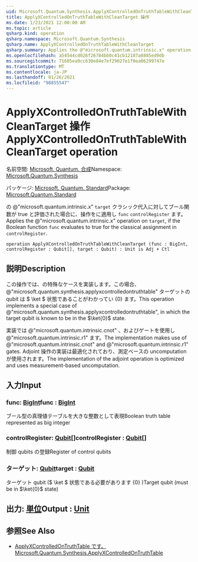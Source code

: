 ```yaml
---
uid: Microsoft.Quantum.Synthesis.ApplyXControlledOnTruthTableWithCleanTarget
title: ApplyXControlledOnTruthTableWithCleanTarget 操作
ms.date: 1/23/2021 12:00:00 AM
ms.topic: article
qsharp.kind: operation
qsharp.namespace: Microsoft.Quantum.Synthesis
qsharp.name: ApplyXControlledOnTruthTableWithCleanTarget
qsharp.summary: Applies the @"microsoft.quantum.intrinsic.x" operation on `target`, if the Boolean function `func` evaluates to true for the classical assignment in `controlRegister`.
ms.openlocfilehash: a54544cd026f26784bb0c41cb12187a8885ed9db
ms.sourcegitcommit: 71605ea9cc630e84e7ef29027e1f0ea06299747e
ms.translationtype: MT
ms.contentlocale: ja-JP
ms.lasthandoff: 01/26/2021
ms.locfileid: "98855547"
---
```

# <a name="applyxcontrolledontruthtablewithcleantarget-operation"></a><span data-ttu-id="1ce5a-102">ApplyXControlledOnTruthTableWithCleanTarget 操作</span><span class="sxs-lookup"><span data-stu-id="1ce5a-102">ApplyXControlledOnTruthTableWithCleanTarget operation</span></span>

<span data-ttu-id="1ce5a-103">名前空間: [Microsoft. Quantum. 合成](xref:Microsoft.Quantum.Synthesis)</span><span class="sxs-lookup"><span data-stu-id="1ce5a-103">Namespace: [Microsoft.Quantum.Synthesis](xref:Microsoft.Quantum.Synthesis)</span></span>

<span data-ttu-id="1ce5a-104">パッケージ: [Microsoft. Quantum. Standard](https://nuget.org/packages/Microsoft.Quantum.Standard)</span><span class="sxs-lookup"><span data-stu-id="1ce5a-104">Package: [Microsoft.Quantum.Standard](https://nuget.org/packages/Microsoft.Quantum.Standard)</span></span>


<span data-ttu-id="1ce5a-105">の @"microsoft.quantum.intrinsic.x" `target` クラシック代入に対してブール関数が true と評価された場合に、操作をに適用し `func` `controlRegister` ます。</span><span class="sxs-lookup"><span data-stu-id="1ce5a-105">Applies the @"microsoft.quantum.intrinsic.x" operation on `target`, if the Boolean function `func` evaluates to true for the classical assignment in `controlRegister`.</span></span>

```qsharp
operation ApplyXControlledOnTruthTableWithCleanTarget (func : BigInt, controlRegister : Qubit[], target : Qubit) : Unit is Adj + Ctl
```


## <a name="description"></a><span data-ttu-id="1ce5a-106">説明</span><span class="sxs-lookup"><span data-stu-id="1ce5a-106">Description</span></span>

<span data-ttu-id="1ce5a-107">この操作では、の特殊なケースを実装します。この場合、 @"microsoft.quantum.synthesis.applyxcontrolledontruthtable" ターゲットの qubit は $ \ket $ 状態であることがわかってい {0} ます。</span><span class="sxs-lookup"><span data-stu-id="1ce5a-107">This operation implements a special case of @"microsoft.quantum.synthesis.applyxcontrolledontruthtable", in which the target qubit is known to be in the $\ket{0}$ state.</span></span>

<span data-ttu-id="1ce5a-108">実装では @"microsoft.quantum.intrinsic.cnot" 、およびゲートを使用し @"microsoft.quantum.intrinsic.r1" ます。</span><span class="sxs-lookup"><span data-stu-id="1ce5a-108">The implementation makes use of @"microsoft.quantum.intrinsic.cnot" and @"microsoft.quantum.intrinsic.r1" gates.</span></span>  <span data-ttu-id="1ce5a-109">Adjoint 操作の実装は最適化されており、測定ベースの uncomputation が使用されます。</span><span class="sxs-lookup"><span data-stu-id="1ce5a-109">The implementation of the adjoint operation is optimized and uses measurement-based uncomputation.</span></span>

## <a name="input"></a><span data-ttu-id="1ce5a-110">入力</span><span class="sxs-lookup"><span data-stu-id="1ce5a-110">Input</span></span>

### <a name="func--bigint"></a><span data-ttu-id="1ce5a-111">func: [BigInt](xref:microsoft.quantum.lang-ref.bigint)</span><span class="sxs-lookup"><span data-stu-id="1ce5a-111">func : [BigInt](xref:microsoft.quantum.lang-ref.bigint)</span></span>

<span data-ttu-id="1ce5a-112">ブール型の真理値テーブルを大きな整数として表現</span><span class="sxs-lookup"><span data-stu-id="1ce5a-112">Boolean truth table represented as big integer</span></span>


### <a name="controlregister--qubit"></a><span data-ttu-id="1ce5a-113">controlRegister: [Qubit](xref:microsoft.quantum.lang-ref.qubit)[]</span><span class="sxs-lookup"><span data-stu-id="1ce5a-113">controlRegister : [Qubit](xref:microsoft.quantum.lang-ref.qubit)[]</span></span>

<span data-ttu-id="1ce5a-114">制御 qubits の登録</span><span class="sxs-lookup"><span data-stu-id="1ce5a-114">Register of control qubits</span></span>


### <a name="target--qubit"></a><span data-ttu-id="1ce5a-115">ターゲット: [Qubit](xref:microsoft.quantum.lang-ref.qubit)</span><span class="sxs-lookup"><span data-stu-id="1ce5a-115">target : [Qubit](xref:microsoft.quantum.lang-ref.qubit)</span></span>

<span data-ttu-id="1ce5a-116">ターゲット qubit ($ \ket $ 状態である必要があります {0} )</span><span class="sxs-lookup"><span data-stu-id="1ce5a-116">Target qubit (must be in $\ket{0}$ state)</span></span>



## <a name="output--unit"></a><span data-ttu-id="1ce5a-117">出力: [単位](xref:microsoft.quantum.lang-ref.unit)</span><span class="sxs-lookup"><span data-stu-id="1ce5a-117">Output : [Unit](xref:microsoft.quantum.lang-ref.unit)</span></span>



## <a name="see-also"></a><span data-ttu-id="1ce5a-118">参照</span><span class="sxs-lookup"><span data-stu-id="1ce5a-118">See Also</span></span>

- [<span data-ttu-id="1ce5a-119">ApplyXControlledOnTruthTable です。</span><span class="sxs-lookup"><span data-stu-id="1ce5a-119">Microsoft.Quantum.Synthesis.ApplyXControlledOnTruthTable</span></span>](xref:Microsoft.Quantum.Synthesis.ApplyXControlledOnTruthTable)